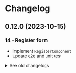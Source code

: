 # Changelog

## 0.12.0 (2023-10-15)

### 14 - Register form

- Implement `RegisterComponent`
- Update e2e and unit test

<details>
  <summary>See old changelogs</summary>

  ## 0.11.0 (2023-10-15)

  ### 12 - Router

  - Update `AppComponent` to implement `RouterOutlet`
  - Implement `HomeComponent`
  - Update `MenuComponent` to implement `RouterLink`
  - Update e2e and unit test
  
  ## 0.10.0 (2023-10-15)

  ### 11 - HTTP

  - Add `status` constants file
  - Add `environment` files
  - Update `RaceService` to implement Http request
  - Update e2e and unit test
  
  ## 0.9.0 (2023-10-15)

  ### 10 - Observables with RxJS

  - Update `RaceService` to implement Observables
  - Update unit test
  
  ## 0.8.0 (2023-10-14)

  ### 8 - Race service

  - Implement `RaceService`
  - Update e2e and unit test

  ## 0.7.0 (2023-10-14)

  ### 7 - Custom pipe with date-fns

  - Add `date-fns` dependencie
  - Implement `FromNowPipe` using `date-fns`
  - Update e2e and unit test
  
  ## 0.6.0 (2023-10-14)

  ### 6 - Using pipes

  - Update `RaceComponent` to display race start date using pipe
  - Update e2e and unit test
  
  ## 0.5.0 (2023-10-14)

  ### 5 - Pony component

  - Implement `PonyComponent`
  - Add images for ponies in `assets/images`
  - Update e2e and unit test
  
  ## 0.4.0 (2023-10-14)

  ### 4 - Race detail

  - Implement `RaceComponent`
  - Add `PonyModel`
  - Update e2e and unit test
  
  ## 0.3.0 (2023-10-14)

  ### 3 - List of races

  - Implement `RacesComponent`
  - Update e2e and unit test
  
  ## 0.2.0 (2023-10-14)

  ### 2 - Templates

  - Implement `MenuComponent`
  - Update e2e and unit test

  ## 0.1.0 (2023-10-14)

  ### 0 - Getting started

  - Generate the angular project
  - Add some styles
  - Implement Unit tests
  - Implement End-to-end tests
  - Implement Lint

<details>